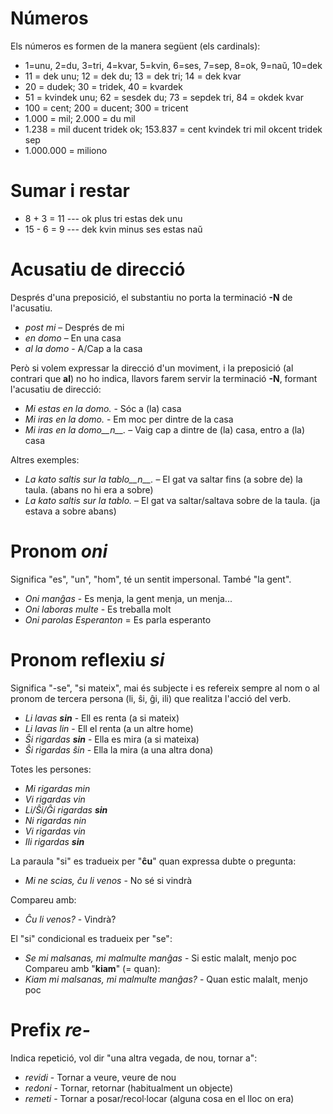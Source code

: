 # Números

Els números es formen de la manera següent (els cardinals):

- 1=unu, 2=du, 3=tri, 4=kvar, 5=kvin, 6=ses, 7=sep, 8=ok, 9=naŭ, 10=dek
- 11 = dek unu; 12 = dek du; 13 = dek tri; 14 = dek kvar
- 20 = dudek; 30 = tridek, 40 = kvardek
- 51 = kvindek unu; 62 = sesdek du; 73 = sepdek tri, 84 = okdek kvar
- 100 = cent; 200 = ducent; 300 = tricent
- 1.000 = mil; 2.000 = du mil
- 1.238 = mil ducent tridek ok; 153.837 = cent kvindek tri mil okcent tridek sep
- 1.000.000 = miliono

# Sumar i restar
- 8 + 3 = 11 --- ok plus tri estas dek unu
- 15 - 6 = 9 --- dek kvin minus ses estas naŭ

# Acusatiu de direcció

Després d'una preposició, el substantiu no porta la terminació __-N__ de l'acusatiu.

- *post mi* – Després de mi
- *en domo* – En una casa
- *al la domo* - A/Cap a la casa

Però si volem expressar la direcció d'un moviment, i la preposició (al contrari que __al__) no ho indica, llavors farem servir la terminació __-N__, formant l'acusatiu de direcció:

- *Mi estas en la domo.* - Sóc a (la) casa
- *Mi iras en la domo.* - Em moc per dintre de la casa
- *Mi iras en la domo__n__.* – Vaig cap a dintre de (la) casa, entro a (la) casa

Altres exemples:

- *La kato saltis sur la tablo__n__.* – El gat va saltar fins (a sobre de) la taula. (abans no hi era a sobre)
- *La kato saltis sur la tablo.* – El gat va saltar/saltava sobre de la taula. (ja estava a sobre abans)

# Pronom *oni*

Significa "es", "un", "hom", té un sentit impersonal. També "la gent".

- *Oni manĝas* - Es menja, la gent menja, un menja...
- *Oni laboras multe* - Es treballa molt
- *Oni parolas Esperanton* = Es parla esperanto

# Pronom reflexiu *si*

Significa "-se", "si mateix", mai és subjecte i es refereix sempre al nom o al pronom de tercera persona (li, ŝi, ĝi, ili) que realitza l'acció del verb.

- *Li lavas __sin__* - Ell es renta (a si mateix)
- *Li lavas lin* - Ell el renta (a un altre home)
- *Ŝi rigardas __sin__* - Ella es mira (a si mateixa)
- *Ŝi rigardas ŝin* - Ella la mira (a una altra dona)

Totes les persones:

- *Mi rigardas min*
- *Vi rigardas vin*
- *Li/Ŝi/Ĝi rigardas __sin__*
- *Ni rigardas nin*
- *Vi rigardas vin*
- *Ili rigardas __sin__*

La paraula "si" es tradueix per "__ĉu__" quan expressa dubte o pregunta:
- *Mi ne scias, ĉu li venos* - No sé si vindrà

Compareu amb:
- *Ĉu li venos?* - Vindrà?

El "si" condicional es tradueix per "se":
- *Se mi malsanas, mi malmulte manĝas* - Si estic malalt, menjo poc
Compareu amb "__kiam__" (= quan):
- *Kiam mi malsanas, mi malmulte manĝas?* - Quan estic malalt, menjo poc

# Prefix *re-*

Indica repetició, vol dir "una altra vegada, de nou, tornar a":

- *revidi* - Tornar a veure, veure de nou
- *redoni* - Tornar, retornar (habitualment un objecte)
- *remeti* - Tornar a posar/recol·locar (alguna cosa en el lloc on era)
